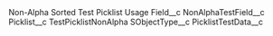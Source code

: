 <?xml version="1.0" encoding="UTF-8"?>
<CustomMetadata xmlns="http://soap.sforce.com/2006/04/metadata" xmlns:xsi="http://www.w3.org/2001/XMLSchema-instance" xmlns:xsd="http://www.w3.org/2001/XMLSchema">
    <label>Non-Alpha Sorted Test Picklist Usage</label>
    <values>
        <field>Field__c</field>
        <value xsi:type="xsd:string">NonAlphaTestField__c</value>
    </values>
    <values>
        <field>Picklist__c</field>
        <value xsi:type="xsd:string">TestPicklistNonAlpha</value>
    </values>
    <values>
        <field>SObjectType__c</field>
        <value xsi:type="xsd:string">PicklistTestData__c</value>
    </values>
</CustomMetadata>
